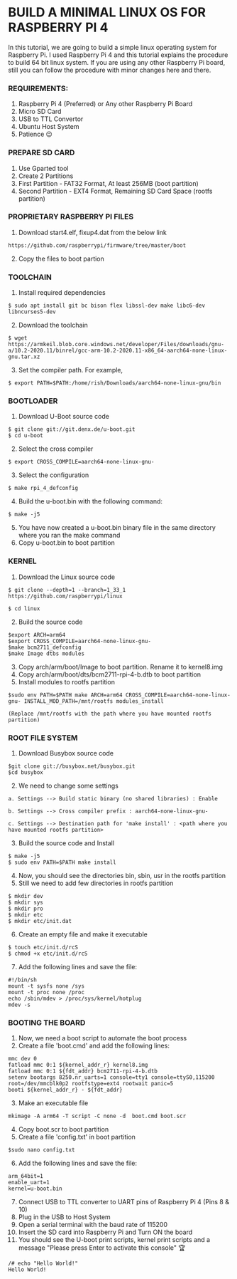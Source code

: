 # BUILD A MINIMAL LINUX OS FOR RASPBERRY PI 4

  In this tutorial, we are going to build a simple linux operating system for Raspberry Pi. I used Raspberry Pi 4 and this tutorial explains the procedure to build 64 bit linux system. If you are using any other Raspberry Pi board, still you can follow the procedure with minor changes here and there.

### REQUIREMENTS:

  1. Raspberry Pi 4 (Preferred) or Any other Raspberry Pi Board
  2. Micro SD Card
  3. USB to TTL Convertor
  4. Ubuntu Host System
  5. Patience 😉



### PREPARE SD CARD

  1. Use Gparted tool
  2. Create 2 Partitions
  3. First Partition - FAT32 Format, At least 256MB (boot partition)
  4. Second Partition - EXT4 Format, Remaining SD Card Space (rootfs partition)



### PROPRIETARY RASPBERRY PI FILES 

  1. Download start4.elf, fixup4.dat from the below link
  
    https://github.com/raspberrypi/firmware/tree/master/boot
  2. Copy the files to boot partion



### TOOLCHAIN

  1. Install required dependencies
  
    $ sudo apt install git bc bison flex libssl-dev make libc6-dev libncurses5-dev
  2. Download the toolchain
  
    $ wget https://armkeil.blob.core.windows.net/developer/Files/downloads/gnu-a/10.2-2020.11/binrel/gcc-arm-10.2-2020.11-x86_64-aarch64-none-linux-gnu.tar.xz
  3. Set the compiler path. For example, 
  
    $ export PATH=$PATH:/home/rish/Downloads/aarch64-none-linux-gnu/bin



### BOOTLOADER

  1. Download U-Boot source code
  
    $ git clone git://git.denx.de/u-boot.git
    $ cd u-boot
  2. Select the cross compiler
  
    $ export CROSS_COMPILE=aarch64-none-linux-gnu-
  3. Select the configuration
  
    $ make rpi_4_defconfig
  4. Build the u-boot.bin with the following command:
  
    $ make -j5 
  5. You have now created a u-boot.bin binary file in the same directory where you ran the make command
  6. Copy u-boot.bin to boot partition



### KERNEL

  1. Download the Linux source code
  
    $ git clone --depth=1 --branch=1_33_1 https://github.com/raspberrypi/linux
  
    $ cd linux
  2. Build the source code
  
    $export ARCH=arm64
    $export CROSS_COMPILE=aarch64-none-linux-gnu-
    $make bcm2711_defconfig
    $make Image dtbs modules
  3. Copy arch/arm/boot/Image to boot partition. Rename it to kernel8.img
  4. Copy arch/arm/boot/dts/bcm2711-rpi-4-b.dtb to boot partition
  5. Install modules to rootfs partition

    $sudo env PATH=$PATH make ARCH=arm64 CROSS_COMPILE=aarch64-none-linux-gnu- INSTALL_MOD_PATH=/mnt/rootfs modules_install
    
    (Replace /mnt/rootfs with the path where you have mounted rootfs partition)



### ROOT FILE SYSTEM 

  1. Download Busybox source code

    $git clone git://busybox.net/busybox.git
    $cd busybox
  2. We need to change some settings
  
    a. Settings --> Build static binary (no shared libraries) : Enable
   
    b. Settings --> Cross compiler prefix : aarch64-none-linux-gnu-
    
    c. Settings --> Destination path for 'make install' : <path where you have mounted rootfs partition>
    
  3. Build the source code and Install
  
    $ make -j5
    $ sudo env PATH=$PATH make install
  4. Now, you should see the directories bin, sbin, usr in the rootfs partition
  5. Still we need to add few directories in rootfs partition
  
    $ mkdir dev
    $ mkdir sys
    $ mkdir pro
    $ mkdir etc
    $ mkdir etc/init.dat
  6. Create an empty file and make it executable
  
    $ touch etc/init.d/rcS
    $ chmod +x etc/init.d/rcS
  7. Add the following lines and save the file:
  
    #!/bin/sh
    mount -t sysfs none /sys
    mount -t proc none /proc
    echo /sbin/mdev > /proc/sys/kernel/hotplug
    mdev -s
	
	
  
### BOOTING THE BOARD
  
  1. Now, we need a boot script to automate the boot process
  2. Create a file 'boot.cmd' and add the following lines:
  
    mmc dev 0
    fatload mmc 0:1 ${kernel_addr_r} kernel8.img
    fatload mmc 0:1 ${fdt_addr} bcm2711-rpi-4-b.dtb
    setenv bootargs 8250.nr_uarts=1 console=tty1 console=ttyS0,115200 root=/dev/mmcblk0p2 rootfstype=ext4 rootwait panic=5
    booti ${kernel_addr_r} - ${fdt_addr}
  3. Make an executable file
  
    mkimage -A arm64 -T script -C none -d  boot.cmd boot.scr
  4. Copy boot.scr to boot partition
  5. Create a file 'config.txt' in boot partition
  
    $sudo nano config.txt
  6. Add the following lines and save the file:
  
    arm_64bit=1
    enable_uart=1
    kernel=u-boot.bin
  7. Connect USB to TTL converter to UART pins of Raspberry Pi 4 (Pins 8 & 10)
  8. Plug in the USB to Host System
  9. Open a serial terminal with the baud rate of 115200
  10. Insert the SD card into Raspberry Pi and Turn ON the board
  11. You should see the U-boot print scripts, kernel print scripts and a message "Please press Enter to activate this console" 🏆
  
    /# echo "Hello World!"
    Hello World!
